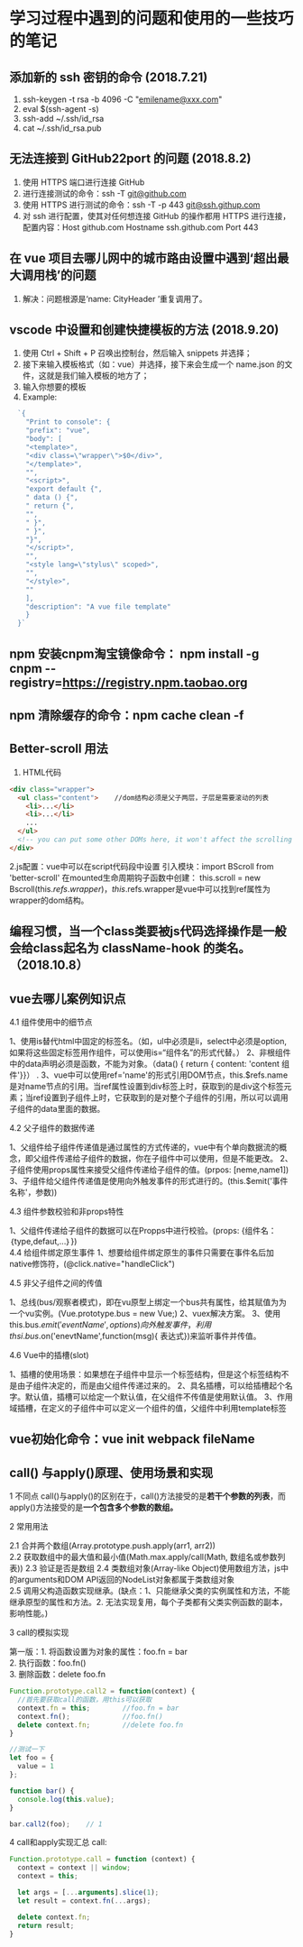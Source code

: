 # 学习过程中遇到的问题和使用的一些技巧的笔记  

## 添加新的 ssh 密钥的命令 (2018.7.21)

1. ssh-keygen -t rsa -b 4096 -C "emilename@xxx.com"
2. eval $(ssh-agent -s)
3. ssh-add ~/.ssh/id_rsa
4. cat ~/.ssh/id_rsa.pub

## 无法连接到 GitHub22port 的问题 (2018.8.2)

1. 使用 HTTPS 端口进行连接 GitHub
2. 进行连接测试的命令：ssh -T git@github.com
3. 使用 HTTPS 进行测试的命令：ssh -T -p 443 git@ssh.githup.com
4. 对 ssh 进行配置，使其对任何想连接 GitHub 的操作都用 HTTPS 进行连接，配置内容：Host github.com
   Hostname ssh.github.com
   Port 443

## 在 vue 项目去哪儿网中的城市路由设置中遇到‘超出最大调用栈’的问题

1. 解决：问题根源是‘name: CityHeader ’重复调用了。

## vscode 中设置和创建快捷模板的方法 (2018.9.20)

1. 使用 Ctrl + Shift + P 召唤出控制台，然后输入 snippets 并选择；
2. 接下来输入模板格式（如：vue）并选择，接下来会生成一个 name.json 的文件，这就是我们输入模板的地方了；
3. 输入你想要的模板
4. Example:  

```js
  `{
    "Print to console": {
    "prefix": "vue",
    "body": [
    "<template>",
    "<div class=\"wrapper\">$0</div>",
    "</template>",
    "",
    "<script>",
    "export default {",
    " data () {",
    " return {",
    "",
    " }",
    " }",
    "}",
    "</script>",
    "",
    "<style lang=\"stylus\" scoped>",
    "",
    "</style>",
    ""
    ],
    "description": "A vue file template"
    }
  }`
  ```  

## npm 安装cnpm淘宝镜像命令：  npm install -g cnpm --registry=<https://registry.npm.taobao.org>  

## npm 清除缓存的命令：npm cache clean -f  

## Better-scroll 用法

1. HTML代码

```html
<div class="wrapper">
  <ul class="content">    //dom结构必须是父子两层，子层是需要滚动的列表
    <li>...</li>
    <li>...</li>
    ...
  </ul>
  <!-- you can put some other DOMs here, it won't affect the scrolling -->
</div>
```

2.js配置：vue中可以在script代码段中设置
  引入模块：import BScroll from 'better-scroll'
  在mounted生命周期钩子函数中创建： this.scroll = new Bscroll(this.$refs.wrapper)，this.$refs.wrapper是vue中可以找到ref属性为wrapper的dom结构。

## 编程习惯，当一个class类要被js代码选择操作是一般会给class起名为 className-hook 的类名。（2018.10.8）

## vue去哪儿案例知识点

4.1 组件使用中的细节点

  1、使用is替代html中固定的标签名。（如，ul中必须是li，select中必须是option,如果将这些固定标签用作组件，可以使用is=“组件名”的形式代替。）
  2、非根组件中的data声明必须是函数，不能为对象。（data() { return { content: 'content 组件'}}） .
  3、vue中可以使用ref='name'的形式引用DOM节点，this.$refs.name是对name节点的引用。当ref属性设置到div标签上时，获取到的是div这个标签元素；当ref设置到子组件上时，它获取到的是对整个子组件的引用，所以可以调用子组件的data里面的数据。

4.2 父子组件的数据传递

  1、父组件给子组件传递值是通过属性的方式传递的，vue中有个单向数据流的概念，即父组件传递给子组件的数据，你在子组件中可以使用，但是不能更改。
  2、子组件使用props属性来接受父组件传递给子组件的值。(prpos: [neme,name1])
  3、子组件给父组件传递值是使用向外触发事件的形式进行的。(this.$emit('事件名称'，参数))

4.3 组件参数校验和非props特性

  1、父组件传递给子组件的数据可以在Propps中进行校验。(props: {组件名：｛type,defaut,...｝})  
4.4 给组件绑定原生事件
  1、想要给组件绑定原生的事件只需要在事件名后加native修饰符，(@click.native="handleClick")

4.5 非父子组件之间的传值

  1、总线(bus/观察者模式)，即在vu原型上绑定一个bus共有属性，给其赋值为为一个vu实例。(Vue.prototype.bus = new Vue;)
  2、vuex解决方案。
  3、使用this.bus.$emit('eventName',options)向外触发事件，利用thsi.bus.$on('enevtName',function(msg){ 表达式})来监听事件并传值。

4.6 Vue中的插槽(slot)

  1、插槽的使用场景：如果想在子组件中显示一个标签结构，但是这个标签结构不是由子组件决定的，而是由父组件传递过来的。
  2、具名插槽，可以给插槽起个名字。默认值，插槽可以给定一个默认值，在父组件不传值是使用默认值。
  3、作用域插槽，在定义的子组件中可以定义一个组件的值，父组件中利用template标签

## vue初始化命令：vue init webpack fileName

## call() 与apply()原理、使用场景和实现

1 不同点
  call()与apply()的区别在于，call()方法接受的是**若干个参数的列表**，而apply()方法接受的是**一个包含多个参数的数组。**  

2 常用用法

  2.1 合并两个数组(Array.prototype.push.apply(arr1, arr2))  
  2.2 获取数组中的最大值和最小值(Math.max.apply/call(Math, 数组名或参数列表))
  2.3 验证是否是数组
  2.4 类数组对象(Array-like Object)使用数组方法，js中的arguments和DOM API返回的NodeList对象都属于类数组对象  
  2.5 调用父构造函数实现继承。(缺点：1、只能继承父类的实例属性和方法，不能继承原型的属性和方法。2. 无法实现复用，每个子类都有父类实例函数的副本，影响性能。)  

3 call的模拟实现

  第一版：1. 将函数设置为对象的属性：foo.fn = bar  
         2. 执行函数：foo.fn()  
         3. 删除函数：delete foo.fn

  ```js
  Function.prototype.call2 = function(context) {
    //首先要获取call的函数，用this可以获取
    context.fn = this;        //foo.fn = bar
    context.fn();             //foo.fn()
    delete context.fn;        //delete foo.fn
  }

  //测试一下
  let foo = {
    value = 1
  };

  function bar() {
    console.log(this.value);
  }

  bar.call2(foo);    // 1
  ```

4 call和apply实现汇总
  call:

  ```js
  Function.prototype.call = function (context) {
    context = context || window;
    context = this;

    let args = [...arguments].slice(1);
    let result = context.fn(...args);

    delete context.fn;
    return result;
  }
  ```  
